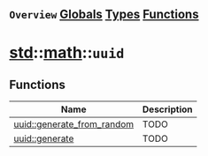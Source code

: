 ## `Overview` [Globals](./globals.md) [Types](./types.md) [Functions](./functions.md)
# [std](./../../std.md)::[math](./../math.md)::`uuid`
## Functions
|Name|Description|
|----|-----------|
|[uuid::generate_from_random](#todo)|TODO|
|[uuid::generate](#todo)|TODO|
